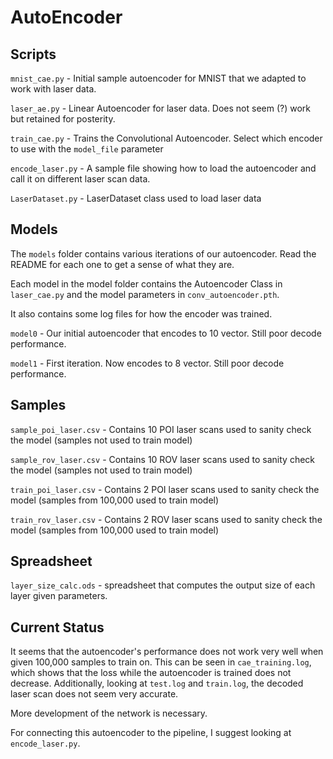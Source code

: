 AutoEncoder
===========

Scripts
----
`mnist_cae.py` - Initial sample autoencoder for MNIST that we adapted to work with laser data.

`laser_ae.py` - Linear Autoencoder for laser data. Does not seem (?) work but retained for posterity.

`train_cae.py` - Trains the Convolutional Autoencoder. Select which encoder to use with the `model_file` parameter

`encode_laser.py` - A sample file showing how to load the autoencoder and call it on different laser scan data.

`LaserDataset.py` - LaserDataset class used to load laser data


Models
----
The `models` folder contains various iterations of our autoencoder. Read the README for each one to get a sense of what they are.

Each model in the model folder contains the Autoencoder Class in `laser_cae.py` and the model parameters in `conv_autoencoder.pth`.

It also contains some log files for how the encoder was trained.

`model0` - Our initial autoencoder that encodes to 10 vector. Still poor decode performance.

`model1` - First iteration. Now encodes to 8 vector. Still poor decode performance.

Samples
----

`sample_poi_laser.csv` - Contains 10 POI laser scans used to sanity check the model (samples not used to train model)

`sample_rov_laser.csv` - Contains 10 ROV laser scans used to sanity check the model (samples not used to train model)

`train_poi_laser.csv` - Contains 2 POI laser scans used to sanity check the model (samples from 100,000 used to train model)

`train_rov_laser.csv` - Contains 2 ROV laser scans used to sanity check the model (samples from 100,000 used to train model)


Spreadsheet
----
`layer_size_calc.ods` - spreadsheet that computes the output size of each layer given parameters.


Current Status
----
It seems that the autoencoder's performance does not work very well when given 100,000 samples to train on. This can be seen in `cae_training.log`, which shows that the loss while the autoencoder is trained does not decrease. Additionally, looking at `test.log` and `train.log`, the decoded laser scan does not seem very accurate. 

More development of the network is necessary.

For connecting this autoencoder to the pipeline, I suggest looking at `encode_laser.py`. 